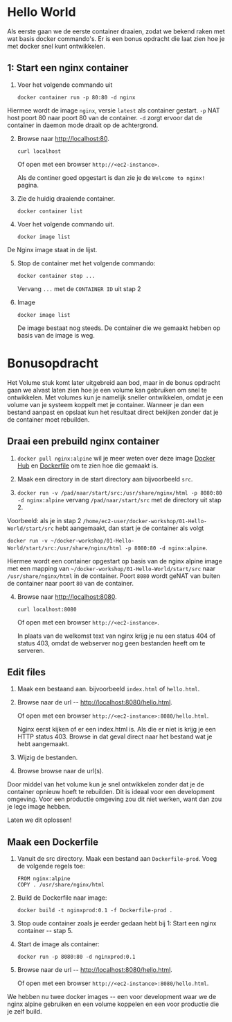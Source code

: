Hello World
===========

Als eerste gaan we de eerste container draaien, zodat we bekend raken met wat basis docker commando's. Er is een bonus opdracht die laat zien hoe je met docker snel kunt ontwikkelen.

1: Start een nginx container
---------------------------

1. Voer het volgende commando uit

   ```
   docker container run -p 80:80 -d nginx
   ```

Hiermee wordt de image `nginx`, versie `latest` als container gestart. `-p` NAT host poort 80 naar poort 80 van de container. `-d` zorgt ervoor dat de container in daemon mode draait op de achtergrond.

2. Browse naar [http://localhost:80](http://localhost:80).

   ```
   curl localhost
   ```
   
   Of open met een browser `http://<ec2-instance>`.

   Als de continer goed opgestart is dan zie je de `Welcome to nginx!` pagina.

3. Zie de huidig draaiende container.

   ```
   docker container list
   ```
4. Voer het volgende commando uit.

   ``` 
   docker image list
   ```

De Nginx image staat in de lijst.

5. Stop de container met het volgende commando:

   ```
   docker container stop ... 
   ```
   Vervang `...` met de `CONTAINER ID` uit stap 2

6. Image

   ```
   docker image list
   ```
   De image bestaat nog steeds. De container die we gemaakt hebben op basis van de image is weg.

Bonusopdracht
=============

Het Volume stuk komt later uitgebreid aan bod, maar in de bonus opdracht gaan we alvast laten zien hoe je een volume kan gebruiken om snel te ontwikkelen. Met volumes kun je namelijk sneller ontwikkelen, omdat je een volume van je systeem koppelt met je container. Wanneer je dan een bestand aanpast en opslaat kun het resultaat direct bekijken zonder dat je de container moet rebuilden.

Draai een prebuild nginx container
----------------------------------

1. `docker pull nginx:alpine`  wil je meer weten over deze image [Docker Hub](https://hub.docker.com/_/nginx/) en [Dockerfile](https://github.com/nginxinc/docker-nginx/blob/590f9ba27d6d11da346440682891bee6694245f5/mainline/alpine/Dockerfile) om te zien hoe die gemaakt is.

2. Maak een directory in de start directory aan bijvoorbeeld `src`. 

3. `docker run -v /pad/naar/start/src:/usr/share/nginx/html -p 8080:80 -d nginx:alpine` vervang `/pad/naar/start/src` met de directory uit stap 2.

Voorbeeld: als je in stap 2 `/home/ec2-user/docker-workshop/01-Hello-World/start/src` hebt aangemaakt, dan start je de container als volgt 

`docker run -v ~/docker-workshop/01-Hello-World/start/src:/usr/share/nginx/html -p 8080:80 -d nginx:alpine`.

Hiermee wordt een container opgestart op basis van de nginx alpine image met een mapping van `~/docker-workshop/01-Hello-World/start/src` naar `/usr/share/nginx/html` in de container. Poort `8080` wordt geNAT van buiten de container naar poort `80` van de container. 

4. Browse naar [http://localhost:8080](http://localhost:8080).

   ```
   curl localhost:8080
   ```
   
   Of open met een browser `http://<ec2-instance>`.
   
   In plaats van de welkomst text van nginx krijg je nu een status 404 of status 403, omdat de webserver nog geen bestanden heeft om te serveren.

Edit files
----------

1. Maak een bestaand aan.  bijvoorbeeld `index.html` of `hello.html`.

2. Browse naar de url -- [http://localhost:8080/hello.html](http://localhost:8080/hello.html).

   Of open met een browser `http://<ec2-instance>:8080/hello.html`.

   Nginx eerst kijken of er een index.html is. Als die er niet is krijg je een HTTP status 403. Browse in dat geval direct naar het bestand wat je hebt aangemaakt.
   
3. Wijzig de bestanden.

4. Browse browse naar de url(s).

Door middel van het volume kun je snel ontwikkelen zonder dat je de container opnieuw hoeft te rebuilden. Dit is ideaal voor een development omgeving.
Voor een productie omgeving zou dit niet werken, want dan zou je lege image hebben.

Laten we dit oplossen!

Maak een Dockerfile
-------------------

1. Vanuit de src directory. Maak een bestand aan `Dockerfile-prod`. Voeg de volgende regels toe:

   ```
   FROM nginx:alpine
   COPY . /usr/share/nginx/html
   ```

2. Build de Dockerfile naar image:

   ```
   docker build -t nginxprod:0.1 -f Dockerfile-prod .
   ```

3. Stop oude container zoals je eerder gedaan hebt bij 1: Start een nginx container -- stap 5.

3. Start de image als container:

   ```
   docker run -p 8080:80 -d nginxprod:0.1
   ```

4. Browse naar de url -- [http://localhost:8080/hello.html](http://localhost:8080/hello.html).

    Of open met een browser `http://<ec2-instance>:8080/hello.html`.

We hebben nu twee docker images -- een voor development waar we de nginx alpine gebruiken en een volume koppelen en een voor productie die je zelf build.
